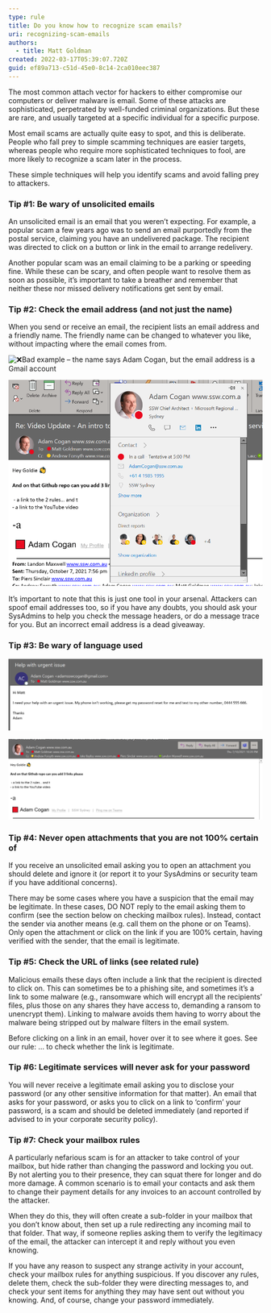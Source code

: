 ```yaml
---
type: rule
title: Do you know how to recognize scam emails?
uri: recognizing-scam-emails
authors:
  - title: Matt Goldman
created: 2022-03-17T05:39:07.720Z
guid: ef89a713-c51d-45e0-8c14-2ca010eec387
---
```



The most common attach vector for hackers to either compromise our computers or deliver malware is email. Some of these attacks are sophisticated, perpetrated by well-funded criminal organizations. But these are rare, and usually targeted at a specific individual for a specific purpose.



<!--endintro-->



Most email scams are actually quite easy to spot, and this is deliberate. People who fall prey to simple scamming techniques are easier targets, whereas people who require more sophisticated techniques to fool, are more likely to recognize a scam later in the process.

These simple techniques will help you identify scams and avoid falling prey to attackers.



### Tip #1: Be wary of unsolicited emails

An unsolicited email is an email that you weren’t expecting. For example, a popular scam a few years ago was to send an email purportedly from the postal service, claiming you have an undelivered package. The recipient was directed to click on a button or link in the email to arrange redelivery.

Another popular scam was an email claiming to be a parking or speeding fine. While these can be scary, and often people want to resolve them as soon as possible, it’s important to take a breather and remember that neither these nor missed delivery notifications get sent by email.



### Tip #2: Check the email address (and not just the name)



When you send or receive an email, the recipient lists an email address and a friendly name. The friendly name can be changed to whatever you like, without impacting where the email comes from.

![❌Bad example – the name says Adam Cogan, but the email address is a Gmail account](bad-email-example.png)

![✔Good example – the email address is correct, and in this case as it’s internal, the sender’s profile picture is shown.](good-email-example.png)



It’s important to note that this is just one tool in your arsenal. Attackers can spoof email addresses too, so if you have any doubts, you should ask your SysAdmins to help you check the message headers, or do a message trace for you. But an incorrect email address is a dead giveaway.



### Tip #3: Be wary of language used

![❌Bad example – the attacker has referred to the recipient as ‘Matt’, which the sender does not call him](bad-language-example.png)

![✔Good example – easy to distinguish as the sender refers to the recipient as ‘Goldie’ and includes the sender’s signature use of emoji](good-language-example.png)



### Tip #4: Never open attachments that you are not 100% certain of

If you receive an unsolicited email asking you to open an attachment you should delete and ignore it (or report it to your SysAdmins or security team if you have additional concerns).

There may be some cases where you have a suspicion that the email may be legitimate. In these cases, DO NOT reply to the email asking them to confirm (see the section below on checking mailbox rules). Instead, contact the sender via another means (e.g. call them on the phone or on Teams). Only open the attachment or click on the link if you are 100% certain, having verified with the sender, that the email is legitimate.





### Tip #5: Check the URL of links (see related rule)

Malicious emails these days often include a link that the recipient is directed to click on. This can sometimes be to a phishing site, and sometimes it’s a link to some malware (e.g., ransomware which will encrypt all the recipients’ files, plus those on any shares they have access to, demanding a ransom to unencrypt them). Linking to malware avoids them having to worry about the malware being stripped out by malware filters in the email system.

Before clicking on a link in an email, hover over it to see where it goes. See our rule: … to check whether the link is legitimate.





### Tip #6: Legitimate services will never ask for your password

You will never receive a legitimate email asking you to disclose your password (or any other sensitive information for that matter). An email that asks for your password, or asks you to click on a link to ‘confirm’ your password, is a scam and should be deleted immediately (and reported if advised to in your corporate security policy).



### Tip #7: Check your mailbox rules



A particularly nefarious scam is for an attacker to take control of your mailbox, but hide rather than changing the password and locking you out. By not alerting you to their presence, they can squat there for longer and do more damage. A common scenario is to email your contacts and ask them to change their payment details for any invoices to an account controlled by the attacker.

When they do this, they will often create a sub-folder in your mailbox that you don’t know about, then set up a rule redirecting any incoming mail to that folder. That way, if someone replies asking them to verify the legitimacy of the email, the attacker can intercept it and reply without you even knowing.

If you have any reason to suspect any strange activity in your account, check your mailbox rules for anything suspicious. If you discover any rules, delete them, check the sub-folder they were directing messages to, and check your sent items for anything they may have sent out without you knowing. And, of course, change your password immediately.
